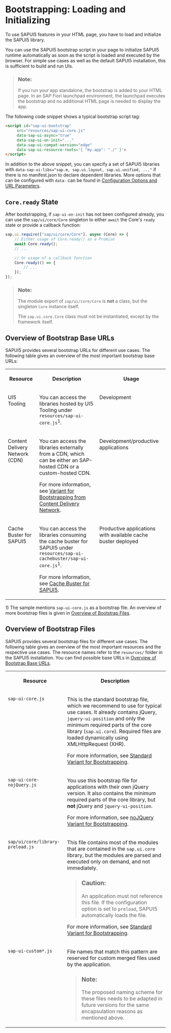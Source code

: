 <!-- loioa04b0d10fb494d1cb722b9e341b584ba -->

# Bootstrapping: Loading and Initializing

To use SAPUI5 features in your HTML page, you have to load and initialize the SAPUI5 library.

You can use the SAPUI5 bootstrap script in your page to initialize SAPUI5 runtime automatically as soon as the script is loaded and executed by the browser. For simple use cases as well as the default SAPUI5 installation, this is sufficient to build and run UIs.

> ### Note:  
> If you run your app standalone, the bootstrap is added to your HTML page. In an SAP Fiori launchpad environment, the launchpad executes the bootstrap and no additional HTML page is needed to display the app.

The following code snippet shows a typical bootstrap script tag:

```html
<script id="sap-ui-bootstrap" 
     src="resources/sap-ui-core.js"
     data-sap-ui-async="true"
     data-sap-ui-on-init="..."
     data-sap-ui-compat-version="edge"
     data-sap-ui-resource-roots='{ "my.app": "./" }'>
</script>
```

In addition to the above snippet, you can specify a set of SAPUI5 libraries with `data-sap-ui-libs="sap.m, sap.ui.layout, sap.ui.unified, ..."` if there is no manifest.json to declare dependent libraries. More options that can be configured with `data-` can be found in [Configuration Options and URL Parameters](configuration-options-and-url-parameters-91f2d03.md).



<a name="loioa04b0d10fb494d1cb722b9e341b584ba__section_sct_d5h_4bc"/>

## `Core.ready` State

After bootstrapping, if `sap-ui-on-init` has not been configured already, you can use the `sap/ui/core/Core` singleton to either `await` the Core's `ready` state or provide a callback function:

```js
sap.ui.require(["sap/ui/core/Core"], async (Core) => {
    // Either usage of Core.ready() as a Promise
    await Core.ready();
    // ...

    // Or usage of a callback function
    Core.ready(() => {
        // ...
    });
});
```

> ### Note:  
> The module export of `sap/ui/core/Core` is **not** a class, but the singleton `Core` instance itself.
> 
> The `sap.ui.core.Core` class must not be instantiated, except by the framework itself.



<a name="loioa04b0d10fb494d1cb722b9e341b584ba__section_OBBU"/>

## Overview of Bootstrap Base URLs

SAPUI5 provides several bootstrap URLs for different use cases. The following table gives an overview of the most important bootstrap base URLs:


<table>
<tr>
<th valign="top">

Resource

</th>
<th valign="top">

Description

</th>
<th valign="top">

Usage

</th>
</tr>
<tr>
<td valign="top">

UI5 Tooling

</td>
<td valign="top">

You can access the libraries hosted by UI5 Tooling under `resources/sap-ui-core.js`<sup>1</sup>.

</td>
<td valign="top">

Development

</td>
</tr>
<tr>
<td valign="top">

Content Delivery Network \(CDN\)

</td>
<td valign="top">

You can access the libraries externally from a CDN, which can be either an SAP-hosted CDN or a custom-hosted CDN.

For more information, see [Variant for Bootstrapping from Content Delivery Network](variant-for-bootstrapping-from-content-delivery-network-2d3eb2f.md).

</td>
<td valign="top">

Development/productive applications

</td>
</tr>
<tr>
<td valign="top">

Cache Buster for SAPUI5 

</td>
<td valign="top">

You can access the libraries consuming the cache buster for SAPUI5 under `resources/sap-ui-cachebuster/sap-ui-core.js`<sup>1</sup>.

For more information, see [Cache Buster for SAPUI5](cache-buster-for-sapui5-91f0809.md).

</td>
<td valign="top">

Productive applications with available cache buster deployed

</td>
</tr>
</table>

1\) The sample mentions `sap-ui-core.js` as a bootstrap file. An overview of more bootstrap files is given in [Overview of Bootstrap Files](bootstrapping-loading-and-initializing-a04b0d1.md#loioa04b0d10fb494d1cb722b9e341b584ba__section_OBF).



<a name="loioa04b0d10fb494d1cb722b9e341b584ba__section_OBF"/>

## Overview of Bootstrap Files

SAPUI5 provides several bootstrap files for different use cases. The following table gives an overview of the most important resources and the respective use cases. The resource names refer to the `resources/` folder in the SAPUI5 installation. You can find possible base URLs in [Overview of Bootstrap Base URLs](bootstrapping-loading-and-initializing-a04b0d1.md#loioa04b0d10fb494d1cb722b9e341b584ba__section_OBBU).


<table>
<tr>
<th valign="top">

Resource

</th>
<th valign="top">

Description

</th>
</tr>
<tr>
<td valign="top">

`sap-ui-core.js`

</td>
<td valign="top">

This is the standard bootstrap file, which we recommend to use for typical use cases. It already contains jQuery, `jquery-ui-position` and only the minimum required parts of the core library \(`sap.ui.core`\). Required files are loaded dynamically using XMLHttpRequest \(XHR\).

For more information, see [Standard Variant for Bootstrapping](standard-variant-for-bootstrapping-91f1f45.md).

</td>
</tr>
<tr>
<td valign="top">

`sap-ui-core-nojQuery.js`

</td>
<td valign="top">

You use this bootstrap file for applications with their own jQuery version. It also contains the minimum required parts of the core library, but **not** jQuery and `jquery-ui-position`.

For more information, see [noJQuery Variant for Bootstrapping](nojquery-variant-for-bootstrapping-91f1dd0.md).

</td>
</tr>
<tr>
<td valign="top">

`sap/ui/core/library-preload.js`

</td>
<td valign="top">

This file contains most of the modules that are contained in the `sap.ui.core` library, but the modules are parsed and executed only on demand, and not immediately.

> ### Caution:  
> An application must not reference this file. If the configuration option is set to `preload`, SAPUI5 automatically loads the file.

For more information, see [Standard Variant for Bootstrapping](standard-variant-for-bootstrapping-91f1f45.md).

</td>
</tr>
<tr>
<td valign="top">

`sap-ui-custom*.js`

</td>
<td valign="top">

File names that match this pattern are reserved for custom merged files used by the application.

> ### Note:  
> The proposed naming scheme for these files needs to be adapted in future versions for the same encapsulation reasons as mentioned above.



</td>
</tr>
</table>

